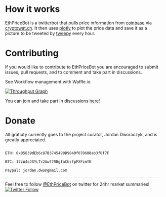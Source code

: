 # How it works

EthPriceBot is a twitterbot that pulls price information from
[coinbase](https://www.coinbase.com) via
[cryptowat.ch](https://cryptowat.ch/coinbase/ethusd/1d). It then uses
[plotly](https://plot.ly/python/) to plot the price data and save it as a
picture to be tweeted by [tweepy](https://github.com/tweepy/tweepy) every hour.

# Contributing
If you would like to contribute to EthPriceBot you are encouraged to submit
issues, pull requests, and to comment and take part in discussions.

See Workflow management with Waffle.io

[![Throughput Graph](https://graphs.waffle.io/JordanDworaczyk/EthPriceBot/throughput.svg)](https://waffle.io/JordanDworaczyk/EthPriceBot/)

You can join and take part in discussions [here!](https://waffle.io/JordanDworaczyk/EthPriceBot/join)

# Donate
All gratiuty currently goes to the project curator, Jordan Dworaczyk, and is greatly appreciated.

```

ETH: 0x85839dEb6c87B3745490D9049f070608ab3f8f7F

BTC: 17zW4oJXYLTc2Aw77RBgfaCbsfpPXFzmYK

Paypal: jordan.dwo@gmail.com

```

---

Feel free to follow [@EthPriceBot](https://twitter.com/EthPriceBot) on twitter for 24hr market summaries!
[![Twitter Follow](https://img.shields.io/twitter/follow/EthPriceBot.svg?style=social&label=Follow)](https://twitter.com/EthPriceBot)
